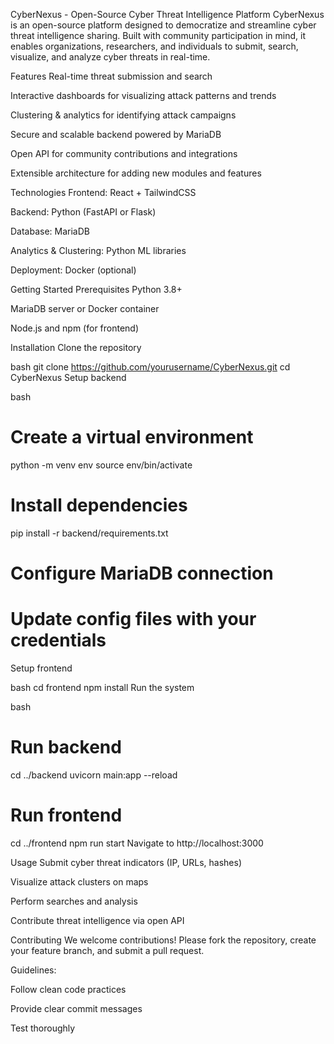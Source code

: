 CyberNexus - Open-Source Cyber Threat Intelligence Platform
CyberNexus is an open-source platform designed to democratize and streamline cyber threat intelligence sharing. Built with community participation in mind, it enables organizations, researchers, and individuals to submit, search, visualize, and analyze cyber threats in real-time.

Features
Real-time threat submission and search

Interactive dashboards for visualizing attack patterns and trends

Clustering & analytics for identifying attack campaigns

Secure and scalable backend powered by MariaDB

Open API for community contributions and integrations

Extensible architecture for adding new modules and features

Technologies
Frontend: React + TailwindCSS

Backend: Python (FastAPI or Flask)

Database: MariaDB

Analytics & Clustering: Python ML libraries

Deployment: Docker (optional)

Getting Started
Prerequisites
Python 3.8+

MariaDB server or Docker container

Node.js and npm (for frontend)

Installation
Clone the repository

bash
git clone https://github.com/yourusername/CyberNexus.git
cd CyberNexus
Setup backend

bash
# Create a virtual environment
python -m venv env
source env/bin/activate

# Install dependencies
pip install -r backend/requirements.txt

# Configure MariaDB connection
# Update config files with your credentials
Setup frontend

bash
cd frontend
npm install
Run the system

bash
# Run backend
cd ../backend
uvicorn main:app --reload

# Run frontend
cd ../frontend
npm run start
Navigate to http://localhost:3000

Usage
Submit cyber threat indicators (IP, URLs, hashes)

Visualize attack clusters on maps

Perform searches and analysis

Contribute threat intelligence via open API

Contributing
We welcome contributions! Please fork the repository, create your feature branch, and submit a pull request.

Guidelines:

Follow clean code practices

Provide clear commit messages

Test thoroughly
